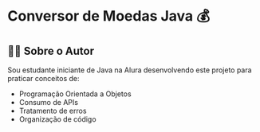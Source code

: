 # Conversor de Moedas Java 💰

## 👨‍💻 Sobre o Autor
Sou estudante iniciante de Java na Alura desenvolvendo este projeto para praticar conceitos de:
- Programação Orientada a Objetos
- Consumo de APIs
- Tratamento de erros
- Organização de código

